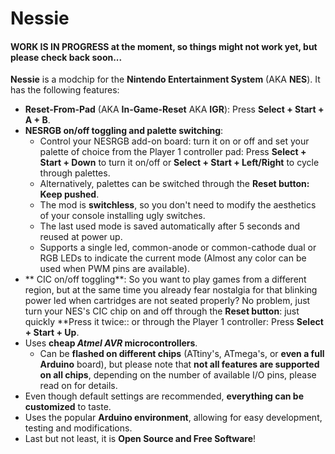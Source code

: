 # Nessie

#### WORK IS IN PROGRESS at the moment, so things might not work yet, but please check back soon...

**Nessie** is a modchip for the **Nintendo Entertainment System** (AKA **NES**). It has the following features:

- **Reset-From-Pad** (AKA **In-Game-Reset** AKA **IGR**): Press **Select + Start + A + B**.
- **NESRGB on/off toggling and palette switching**:
  - Control your NESRGB add-on board: turn it on or off and set your palette of choice from the Player 1 controller pad: Press **Select + Start + Down** to turn it on/off or **Select + Start + Left/Right** to cycle through palettes.
  - Alternatively, palettes can be switched through the **Reset button: Keep pushed**.
  - The mod is **switchless**, so you don't need to modify the aesthetics of your console installing ugly switches.
  - The last used mode is saved automatically after 5 seconds and reused at power up.
  - Supports a single led, common-anode or common-cathode dual or RGB LEDs to indicate the current mode (Almost any color can be used when PWM pins are available).
- ** CIC on/off toggling**: So you want to play games from a different region, but at the same time you already fear nostalgia for that blinking power led when cartridges are not seated properly? No problem, just turn your NES's CIC chip on and off through the **Reset button**: just quickly **Press it twice:: or through the Player 1 controller: Press **Select + Start + Up**.
- Uses **cheap *Atmel AVR* microcontrollers**.
  - Can be **flashed on different chips** (ATtiny's, ATmega's, or **even a full Arduino** board), but please note that **not all features are supported on all chips**, depending on the number of available I/O pins, please read on for details.
- Even though default settings are recommended, **everything can be customized** to taste.
- Uses the popular **Arduino environment**, allowing for easy development, testing and modifications.
- Last but not least, it is **Open Source and Free Software**!
